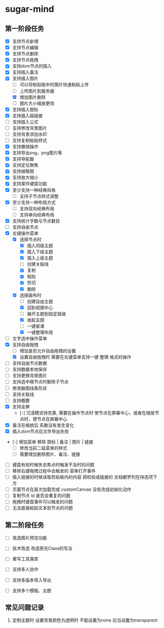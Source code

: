 # sugar-mind

## 第一阶段任务
- [x] 支持节点新增
- [x] 支持节点编辑
- [x] 支持节点删除
- [x] 支持节点拖拽
- [x] 支持dom节点的插入
- [x] 支持插入备注
- [x] 支持插入图片
  - [ ] 可以将粘贴板中的图片快速粘贴上传
  - [ ] 上传图片到服务器
  - [x] 增加图片删除
  - [ ] 图片大小缩放更改
- [x] 支持插入图标
- [x] 支持插入超链接
- [ ] 支持插入公式
- [ ] 支持修改背景图片
- [ ] 支持背景添加水印
- [ ] 支持复制粘贴样式
- [x] 支持撤销操作
- [x] 支持导出svg，png图片等
- [x] 支持导航器
- [x] 支持定位聚焦
- [x] 支持缩略图
- [x] 支持放大缩小
- [x] 支持案件键盘功能
- [x] 至少支持一种经典风格
  - [ ] 支持子节点样式调整
- [x] 至少支持一种布局方式
  - [ ] 支持双向经典布局
  - [ ] 支持单向经典布局
- [x] 支持统计字数与节点数目
- [ ] 支持自由节点
- [x] 左键操作菜单
  - [x] 选择节点时
    - [x] 插入同级主题
    - [x] 插入下级主题
    - [x] 插入上级主题
    - [ ] 创建关联线
    - [x] 复制
    - [x] 粘贴
    - [x] 剪切
    - [x] 删除
  - [x] 选择画布时
    - [ ] 创建自由主题
    - [x] 回到视图中心
    - [ ] 展开主题到指定层级
    - [x] 收起主题
    - [ ] 一键紧凑
    - [x] 一键整理布局
- [ ] 文字选中操作菜单
- [x] 支持自由拖拽
  - [ ] 增加是否允许自由拖拽的设置
  - [x] 设置自由拖拽时 需要在左键菜单支持一键 整理 格式的操作
- [ ] 支持自由节点数据
- [ ] 支持数据本地保存
- [ ] 支持更换背景图片
- [ ] 支持选中根节点时删除子节点
- [ ] 修改脑图线条形状
- [ ] 支持关联线
- [ ] 支持概要
- [x] 支持全屏
  - [-] 沉浸模式待完善, 需要在操作节点时 使节点在屏幕中心，或者在缩放节点时，使节点在屏幕中心
- [x] 备注在缩放后 系数没有发生变化
- [x] 插入dom节点后文件导出失败
- [-] 增加菜单 移除 图标 | 备注 | 图片 | 链接
  - [ ] 修改当前二级菜单的样式
  - [ ] 需要增加删除图片、备注、链接
- [ ] 键盘有些时候失去焦点时触发不及时的问题
- [ ] 移除右键拖拽过程中会触发的 菜单打开事件
- [ ] 插入链接的时候读取剪贴板内的内容 把校验成链接的 文档都罗列在待选项下方
- [ ] 页面节点在首次加载完成 customCanvas 没有完成初始化动作
- [ ] 复制节点 id 是否会重复的问题
- [ ] 拖拽时键盘事件可以触发的问题
- [ ] 无法直接粘贴文本到节点的问题
## 第二阶段任务
- [ ] 改造图片预览功能
- [ ] 技术改造 改造原先Class的写法
- [ ] 重写工具类库
- [ ] 支持多人协作
- [ ] 支持多版本导入导出
- [ ] 支持多个模板、主题


## 常见问题记录
1. 定制主题时 设置背景颜色为透明时 不能设置为none 应当设置为transparent
